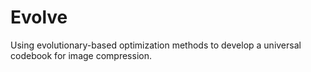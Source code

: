 # Evolve
Using evolutionary-based optimization methods to develop a universal codebook for image compression.

